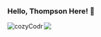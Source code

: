 ### Hello, Thompson Here! 👋

<img src="https://github-readme-stats.vercel.app/api?username=thompsonmanda08&&show_icons=true&title_color=ffffff&icon_color=bb2acf&text_color=daf7dc&bg_color=151515" />

<img align="left" src="https://github-readme-stats.vercel.app/api/top-langs/?username=thompsonmanda08&&theme=github_dark&hide_border=true&stroke=58A6FF&langs_count=8&layout=compact" alt="cozyCodr" />

<!--
**thompsonmanda08/thompsonmanda08** is a ✨ _special_ ✨ repository because its `README.md` (this file) appears on your GitHub profile.

Here are some ideas to get you started:

- 🔭 I’m currently working on ...
- 🌱 I’m currently learning ...
- 👯 I’m looking to collaborate on ...
- 🤔 I’m looking for help with ...
- 💬 Ask me about ...
- 📫 How to reach me: ...
- 😄 Pronouns: ...
- ⚡ Fun fact: ...
-->
